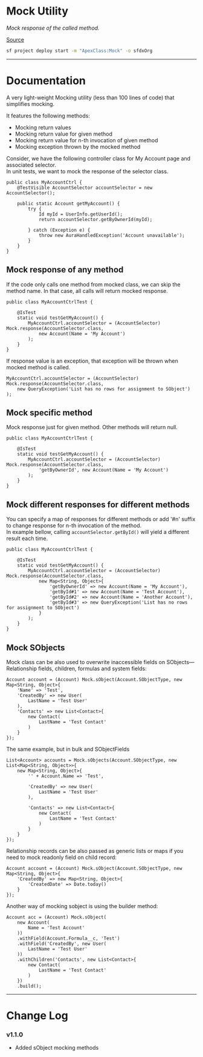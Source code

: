 # Mock Utility
*Mock response of the called method.*

[Source](https://github.com/pkozuchowski/Apex-Opensource-Library/blob/master/force-app/commons/mocks/Mock.cls)

```bash
sf project deploy start -m "ApexClass:Mock" -o sfdxOrg
```

---
# Documentation
A very light-weight Mocking utility (less than 100 lines of code) that simplifies mocking.

It features the following methods:
- Mocking return values
- Mocking return value for given method
- Mocking return value for n-th invocation of given method
- Mocking exception thrown by the mocked method

Consider, we have the following controller class for My Account page and associated selector.  
In unit tests, we want to mock the response of the selector class.

```apex
public class MyAccountCtrl {
    @TestVisible AccountSelector accountSelector = new AccountSelector();

    public static Account getMyAccount() {
        try {
            Id myId = UserInfo.getUserId();
            return accountSelector.getByOwnerId(myId);

        } catch (Exception e) {
            throw new AuraHandledException('Account unavailable');
        }
    }
} 
```

## Mock response of any method
If the code only calls one method from mocked class, we can skip the method name. In that case, all calls will return mocked response.
```apex
public class MyAccountCtrlTest {

    @IsTest
    static void testGetMyAccount() {
        MyAccountCtrl.accountSelector = (AccountSelector) Mock.response(AccountSelector.class,
            new Account(Name = 'My Account')
        );
    }
} 
```

If response value is an exception, that exception will be thrown when mocked method is called.
```apex
MyAccountCtrl.accountSelector = (AccountSelector) Mock.response(AccountSelector.class,
    new QueryException('List has no rows for assignment to SObject')
);
```

## Mock specific method

Mock response just for given method. Other methods will return null.
```apex
public class MyAccountCtrlTest {

    @IsTest
    static void testGetMyAccount() {
        MyAccountCtrl.accountSelector = (AccountSelector) Mock.response(AccountSelector.class,
            'getByOwnerId', new Account(Name = 'My Account')
        );
    }
} 
```

## Mock different responses for different methods
You can specify a map of responses for different methods or add '#n' suffix to change response for n-th invocation of the method.  
In example bellow, calling `accountSelector.getById()` will yield a different result each time.
```apex
public class MyAccountCtrlTest {

    @IsTest
    static void testGetMyAccount() {
        MyAccountCtrl.accountSelector = (AccountSelector) Mock.response(AccountSelector.class,
            new Map<String, Object>{
                'getByOwnerId' => new Account(Name = 'My Account'),
                'getById#1' => new Account(Name = 'Test Account'),
                'getById#2' => new Account(Name = 'Another Account'),
                'getById#3' => new QueryException('List has no rows for assignment to SObject')
            }
        );
    }
} 
```

## Mock SObjects
Mock class can be also used to overwrite inaccessible fields on
SObjects—Relationship fields, children, formulas and system fields:

```apex
Account account = (Account) Mock.sObject(Account.SObjectType, new Map<String, Object>{
    'Name' => 'Test',
    'CreatedBy' => new User(
        LastName = 'Test User'
    ),
    'Contacts' => new List<Contact>{
        new Contact(
            LastName = 'Test Contact'
        )
    }
});
```

The same example, but in bulk and SObjectFields
```apex
List<Account> accounts = Mock.sObjects(Account.SObjectType, new List<Map<String, Object>>{
    new Map<String, Object>{
        '' + Account.Name => 'Test',

        'CreatedBy' => new User(
            LastName = 'Test User'
        ),
        
        'Contacts' => new List<Contact>{
            new Contact(
                LastName = 'Test Contact'
            )
        }
    }
});
```

Relationship records can be also passed as generic lists or maps if you need to mock readonly field on child record:
```apex
Account account = (Account) Mock.sObject(Account.SObjectType, new Map<String, Object>{
    'CreatedBy' => new Map<String, Object>{
        'CreatedDate' => Date.today()
    }
});
```

Another way of mocking sobject is using the builder method:
```apex
Account acc = (Account) Mock.sObject(
    new Account(
        Name = 'Test Account'
    ))
    .withField(Account.Formula__c, 'Test')
    .withField('CreatedBy', new User(
        LastName = 'Test User'
    ))
    .withChildren('Contacts', new List<Contact>{
        new Contact(
            LastName = 'Test Contact'
        )
    })
    .build();
```
---
# Change Log
### v1.1.0
- Added sObject mocking methods